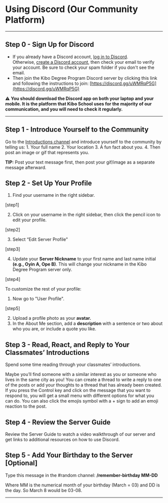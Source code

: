 # Using Discord (Our Community Platform)

---

## Step 0 - Sign Up for Discord

- If you already have a Discord account, [log in to Discord](https://discord.com/login). Otherwise, [create a Discord account](https://discord.com/register?redirect_to=%2Flogin), then check your email to verify your account. Be sure to check your spam folder if you don't see the email.
- Then join the Kibo Degree Program Discord server by clicking this link and following the instructions to join: [https://discord.gg/uWMRqP5G](https://discord.gg/uWMRqP5G)

<aside>
    
⚠️ **You should download the Discord app on both your laptop and your mobile. It is the platform that Kibo School uses for the majority of our communication, and you will need to check it regularly.**

</aside>

---

## Step 1 - Introduce Yourself to the Community

Go to the [Introductions channel](https://discord.com/channels/1018949047626760252/1120361847116279828) and introduce yourself to the community by telling us:
    1. Your full name
    2. Your location
    3. A fun fact about you.
    4. Then post an image or gif that represents you.

**TIP:** Post your text message first, then post your gif/image as a separate message afterward.


## Step 2 - Set Up Your Profile

1. Find your username in the right sidebar.

[step1]

2. Click on your username in the right sidebar, then click the pencil icon to edit your profile.

[step2]

3. Select “Edit Server Profile"

[step3]

4. Update your **Server Nickname** to your first name and last name initial **(e.g., Oyin A, Ope B)**. This will change your nickname in the Kibo Degree Program server only.

[step4]

To customize the rest of your profile:

1. Now go to "User Profile".

[step5]

2. Upload a profile photo as your **avatar.**
3. In the About Me section, add a **description** with a sentence or two about who you are, or include a quote you like.

## Step 3 - Read, React, and Reply to Your Classmates’ Introductions

Spend some time reading through your classmates’ introductions. 

Maybe you’ll find someone with a similar interest as you or someone who lives in the same city as you! You can create a thread to write a reply to one of the posts or add your thoughts to a thread that has already been created. If you press the Control key and click on the message that you want to respond to, you will get a small menu with different options for what you can do. You can also click the emojis symbol with a + sign to add an emoji reaction to the post.

## Step 4 - Review the Server Guide 

Review the Server Guide to watch a video walkthrough of our server and get links to additional resources on how to use Discord.

## Step 5 - Add Your Birthday to the Server [Optional]

Type this message in the #random channel: **/remember-birthday MM-DD** 

Where MM is the numerical month of your birthday (March = 03) and DD is the day. So March 8 would be 03-08.

---
